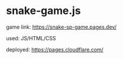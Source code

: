 # snake-game.js

game link: https://snake-sp-game.pages.dev/

used: JS/HTML/CSS

deployed: https://pages.cloudflare.com/ 